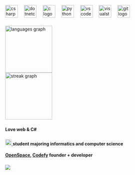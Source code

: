 <div align="left">
  <img src="https://cdn.jsdelivr.net/gh/devicons/devicon/icons/csharp/csharp-original.svg" height="40" alt="csharp logo"  />
  <img width="12" />
  <img src="https://cdn.jsdelivr.net/gh/devicons/devicon/icons/dotnetcore/dotnetcore-original.svg" height="40" alt="dotnetcore logo"  />
  <img width="12" />
  <img src="https://cdn.jsdelivr.net/gh/devicons/devicon/icons/c/c-original.svg" height="40" alt="c logo"  />
  <img width="12" />
  <img src="https://cdn.jsdelivr.net/gh/devicons/devicon/icons/python/python-original.svg" height="40" alt="python logo"  />
  <img width="12" />
  <img src="https://cdn.jsdelivr.net/gh/devicons/devicon/icons/vscode/vscode-original.svg" height="40" alt="vscode logo"  />
  <img width="12" />
  <img src="https://cdn.jsdelivr.net/gh/devicons/devicon/icons/visualstudio/visualstudio-plain.svg" height="40" alt="visualstudio logo"  />
  <img width="12" />
  <img src="https://cdn.jsdelivr.net/gh/devicons/devicon/icons/git/git-original.svg" height="40" alt="git logo"  />
</div>

###

<div>
  <img src="https://github-readme-stats.vercel.app/api/top-langs?username=0tdaysalo&locale=en&hide_title=false&layout=compact&card_width=320&langs_count=6&theme=dracula&hide_border=true&order=2" height="150" alt="languages graph"  />
  
</div>

<div>
  <img src="https://streak-stats.demolab.com?user=0tdaysalo&locale=en&mode=daily&theme=dracula&hide_border=false&border_radius=5&order=3" height="150" alt="streak graph"  />
</div>

###

####
**Love web & C#**

###

<div>
  <a href="https://www.psuti.ru/">
    <img height="20" src="https://upload.wikimedia.org/wikipedia/commons/5/55/Main-psuti-logo.png">
  </a>
  <b> student majoring informatics and computer science</b>
</div>

####

**[OpenSpace](https://openspace.team), [Codefy](https://github.com/aElDi/codefy)  founder + developer**

###

<div>
  <img src="https://profile-counter.glitch.me/0tdaysalo/count.svg?=1337"  />
</div>
